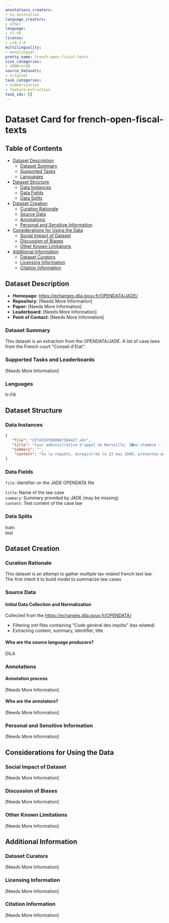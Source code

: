 ```yaml
---
annotations_creators:
- no-annotation
language_creators:
- other
language:
- fr-FR
license:
- cc0-1.0
multilinguality:
- monolingual
pretty_name: french-open-fiscal-texts
size_categories:
- 100K<n<1M
source_datasets:
- original
task_categories:
- summarization
- feature-extraction
task_ids: []
---
```


# Dataset Card for french-open-fiscal-texts

## Table of Contents
- [Dataset Description](#dataset-description)
  - [Dataset Summary](#dataset-summary)
  - [Supported Tasks](#supported-tasks-and-leaderboards)
  - [Languages](#languages)
- [Dataset Structure](#dataset-structure)
  - [Data Instances](#data-instances)
  - [Data Fields](#data-instances)
  - [Data Splits](#data-instances)
- [Dataset Creation](#dataset-creation)
  - [Curation Rationale](#curation-rationale)
  - [Source Data](#source-data)
  - [Annotations](#annotations)
  - [Personal and Sensitive Information](#personal-and-sensitive-information)
- [Considerations for Using the Data](#considerations-for-using-the-data)
  - [Social Impact of Dataset](#social-impact-of-dataset)
  - [Discussion of Biases](#discussion-of-biases)
  - [Other Known Limitations](#other-known-limitations)
- [Additional Information](#additional-information)
  - [Dataset Curators](#dataset-curators)
  - [Licensing Information](#licensing-information)
  - [Citation Information](#citation-information)

## Dataset Description

- **Homepage:** https://echanges.dila.gouv.fr/OPENDATA/JADE/
- **Repository:** [Needs More Information]
- **Paper:** [Needs More Information]
- **Leaderboard:** [Needs More Information]
- **Point of Contact:** [Needs More Information]

### Dataset Summary

This dataset is an extraction from the OPENDATA/JADE. A list of case laws from the French court "Conseil d'Etat".


### Supported Tasks and Leaderboards

[Needs More Information]

### Languages

fr-FR

## Dataset Structure

### Data Instances

```json
{
   "file": "CETATEXT000007584427.xml",
   "title": "Cour administrative d'appel de Marseille, 3�me chambre - formation � 3, du 21 octobre 2004, 00MA01080, in�dit au recueil Lebon",
   "summary": "",
    "content": "Vu la requête, enregistrée le 22 mai 2000, présentée pour M. Roger X, par Me Luherne, élisant domicile ...), et les mémoires complémentaires en date des 28 octobre 2002, 22 mars 2004 et 16 septembre 2004 ; M. X demande à la Cour :\n\n\n \n 11/ d'annuler le jugement n° 951520 en date du 16 mars 2000 par lequel le Tribunal administratif de Montpellier a rejeté sa requête tendant à la réduction des cotisations supplémentaires à l'impôt sur le revenu et des pénalités dont elles ont été assorties, auxquelles il a été assujetti au titre des années 1990, 1991 et 1992 ;\n\n\n \n 22/ de prononcer la réduction desdites cotisations ;\n\n\n \n 3°/ de condamner de l'Etat à lui verser une somme de 32.278 francs soit 4.920,75 euros"
}
```

### Data Fields

`file`: identifier on the JADE OPENDATA file

`title`: Name of the law case  
`summary`: Summary provided by JADE (may be missing)  
`content`: Text content of the case law

### Data Splits

train  
test


## Dataset Creation

### Curation Rationale

This dataset is an attempt to gather multiple tax related french text law.  
The first intent it to build model to summarize law cases

### Source Data

#### Initial Data Collection and Normalization

Collected from the https://echanges.dila.gouv.fr/OPENDATA/
- Filtering xml files containing "Code général des impôts" (tax related)
- Extracting content, summary, identifier, title


#### Who are the source language producers?

DILA

### Annotations

#### Annotation process

[Needs More Information]

#### Who are the annotators?

[Needs More Information]

### Personal and Sensitive Information

[Needs More Information]

## Considerations for Using the Data

### Social Impact of Dataset

[Needs More Information]

### Discussion of Biases

[Needs More Information]

### Other Known Limitations

[Needs More Information]

## Additional Information

### Dataset Curators

[Needs More Information]

### Licensing Information

[Needs More Information]

### Citation Information

[Needs More Information]
